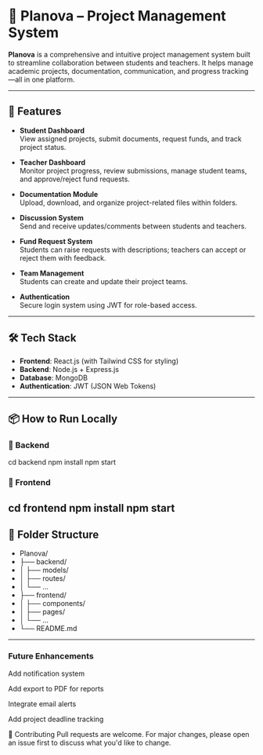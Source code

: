 # 📌 Planova – Project Management System

**Planova** is a comprehensive and intuitive project management system built to streamline collaboration between students and teachers. It helps manage academic projects, documentation, communication, and progress tracking—all in one platform.

---

## 🚀 Features

- **Student Dashboard**  
  View assigned projects, submit documents, request funds, and track project status.

- **Teacher Dashboard**  
  Monitor project progress, review submissions, manage student teams, and approve/reject fund requests.

- **Documentation Module**  
  Upload, download, and organize project-related files within folders.

- **Discussion System**  
  Send and receive updates/comments between students and teachers.

- **Fund Request System**  
  Students can raise requests with descriptions; teachers can accept or reject them with feedback.

- **Team Management**  
  Students can create and update their project teams.

- **Authentication**  
  Secure login system using JWT for role-based access.

---

## 🛠️ Tech Stack

- **Frontend**: React.js (with Tailwind CSS for styling)  
- **Backend**: Node.js + Express.js  
- **Database**: MongoDB  
- **Authentication**: JWT (JSON Web Tokens)

---

## 📦 How to Run Locally

### 🔹 Backend

cd backend
npm install
npm start
### 🔹 Frontend
cd frontend
npm install
npm start
---

## 📁 Folder Structure
- Planova/
- ├── backend/
- │   ├── models/
- │   ├── routes/
- │   └── ...
- ├── frontend/
- │   ├── components/
- │   ├── pages/
- │   └── ...
- └── README.md
---
### Future Enhancements
Add notification system

Add export to PDF for reports

Integrate email alerts

Add project deadline tracking

🤝 Contributing
Pull requests are welcome. For major changes, please open an issue first to discuss what you'd like to change.
